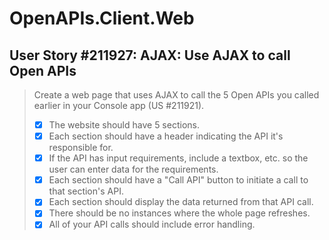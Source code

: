 OpenAPIs.Client.Web
===================

User Story #211927: AJAX: Use AJAX to call Open APIs
----------------------------------------------------

> Create a web page that uses AJAX to call the 5 Open APIs you called
> earlier in your Console app (US #211921).
>
> - [x] The website should have 5 sections.
> - [x] Each section should have a header indicating the API it's
>   responsible for.
> - [x] If the API has input requirements, include a textbox, etc. so
>   the user can enter data for the requirements.
> - [x] Each section should have a "Call API" button to initiate a call
>   to that section's API.
> - [x] Each section should display the data returned from that API
>   call.
> - [x] There should be no instances where the whole page refreshes.
> - [x] All of your API calls should include error handling.
